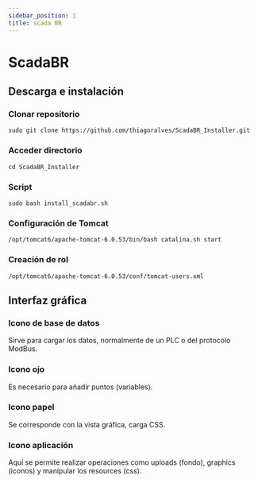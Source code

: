 ```yaml
---
sidebar_position: 1
title: scada BR
---
```


# ScadaBR
## Descarga e instalación
### Clonar repositorio
```
sudo git clone https://github.com/thiagoralves/ScadaBR_Installer.git
```

### Acceder directorio
```
cd ScadaBR_Installer
```

### Script
```
sudo bash install_scadabr.sh
```

### Configuración de Tomcat
```
/opt/tomcat6/apache-tomcat-6.0.53/bin/bash catalina.sh start
```

### Creación de rol
```
/opt/tomcat6/apache-tomcat-6.0.53/conf/tomcat-users.xml
```

## Interfaz gráfica
### Icono de base de datos
Sirve para cargar los datos, normalmente de un PLC o del protocolo ModBus.

### Icono ojo
Es necesario para añadir puntos (variables).

### Icono papel
Se corresponde con la vista gráfica, carga CSS.

### Icono aplicación
Aquí se permite realizar operaciones como uploads (fondo), graphics (iconos) y manipular los resources (css).
